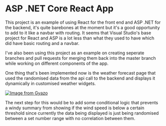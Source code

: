 # ASP .NET Core React App
This project is an example of using React for the front end and ASP .NET for the backend, it's quite barebones at the moment but it's a good opportunity to add to it like a navbar with routing. It seems that Visual Studio's base project for React and ASP is a lot less than what they used to have which did have basic routing and a navbar.

I've also been using this project as an example on creating seperate branches and pull requests for merging them back into the master branch while working on different components of the app.

One thing that's been implemented now is the weather forecast page that used the randomised data from the api call to the backend and displays it dynamically in customised weather widgets. 

[![Image from Gyazo](https://i.gyazo.com/319099a661cdd0cd22525712de227ba5.png)](https://gyazo.com/319099a661cdd0cd22525712de227ba5)

The next step for this would be to add some conditional logic that prevents a windy summary from showing if the wind speed is below a certain threshold since currently the data being displayed is just being randomised between a set number range with no correlation between them.
